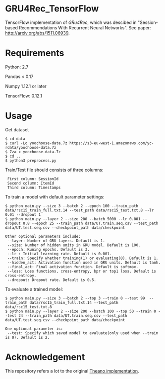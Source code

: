 # GRU4Rec_TensorFlow
TensorFlow implementation of *GRu4Rec*, which was descibed in "Session-based Recommendations With Recurrent Neural Networks". See paper: http://arxiv.org/abs/1511.06939. 

# Requirements
Python: 2.7

Pandas < 0.17 

Numpy 1.12.1 or later

TensorFlow: 0.12.1

# Usage
Get dataset

    $ cd data
    $ curl -Lo yoochoose-data.7z https://s3-eu-west-1.amazonaws.com/yc-rdata/yoochoose-data.7z
    $ 7za x yoochoose-data.7z
    $ cd ..
    $ python3 preprocess.py

Train/Test file should consists of three columns:   

     First column: SessionId  
     Second column: ItemId  
     Third column: Timestamps

To train a model with default parameter settings:

    $ python main.py --size 3 --batch 2 --epoch 100 --train_path data/rsc15_train_full.txt.14 --test_path data/rsc15_test.txt.8 --lr 0.01 --dropout 1
    $ python main.py --layer 2 --size 200 --batch 5000 --lr 0.001 --dropout 0.8 --epoch 25 --train_path data/UT.train.seq.csv --test_path data/UT.test.seq.csv --checkpoint_path data/checkpoint

    Other optional parameters include:   
     --layer: Number of GRU layers. Default is 1.  
     --size: Number of hidden units in GRU model. Default is 100.   
     --epoch: Runing epochs. Default is 3.   
     --lr : Initial learning rate. Default is 0.001.   
     --train: Specify whether training(1) or evaluating(0). Default is 1.   
     --hidden_act: Activation function used in GRU units. Default is tanh.   
     --final_act: Final activation function. Default is softmax.    
     --loss: Loss functions, cross-entropy, bpr or top1 loss. Default is cross-entropy.      
     --dropout: Dropout rate. Default is 0.5.

To evaluate a trained model:

    $ python main.py --size 3 --batch 2 --top 3 --train 0 --test 99  --train_path data/rsc15_train_full.txt.14 --test_path data/rsc15_test.txt.8
    $ python main.py --layer 2 --size 200 --batch 100 --top 50 --train 0 --test 24 --train_path data/UT.train.seq.csv --test_path data/UT.test.seq.csv --checkpoint_path data/checkpoint
    
    One optional parameter is:    
     --test: Specify which saved model to evaluate(only used when --train is 0). Default is 2.

# Acknowledgement
This repository refers a lot to the original [Theano implementation](https://github.com/hidasib/GRU4Rec).
